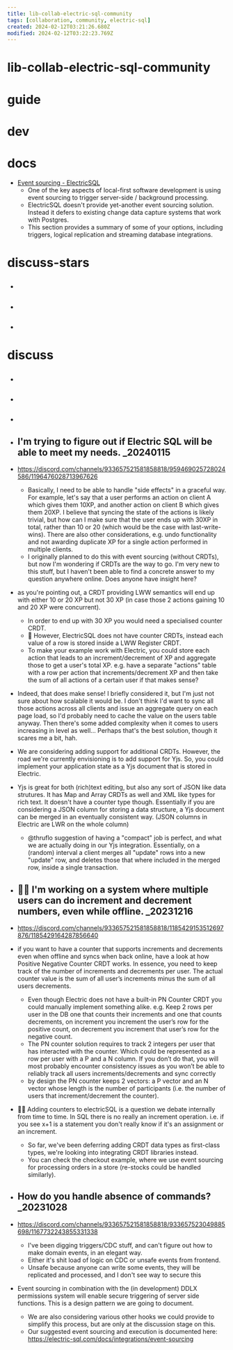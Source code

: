 ```yaml
---
title: lib-collab-electric-sql-community
tags: [collaboration, community, electric-sql]
created: 2024-02-12T03:21:26.680Z
modified: 2024-02-12T03:22:23.769Z
---
```


# lib-collab-electric-sql-community

# guide

# dev

# docs
- [Event sourcing - ElectricSQL](https://electric-sql.com/docs/integrations/event-sourcing)
  - One of the key aspects of local-first software development is using event sourcing to trigger server-side / background processing.
  - ElectricSQL doesn't provide yet-another event sourcing solution. Instead it defers to existing change data capture systems that work with Postgres.
  - This section provides a summary of some of your options, including triggers, logical replication and streaming database integrations.
# discuss-stars
- ## 

- ## 

- ## 
# discuss
- ## 

- ## 

- ## 

- ## I'm trying to figure out if Electric SQL will be able to meet my needs. _20240115
- https://discord.com/channels/933657521581858818/959469025728024586/1196476028713967626
  - Basically, I need to be able to handle "side effects" in a graceful way. For example, let's say that a user performs an action on client A which gives them 10XP, and another action on client B which gives them 20XP. I believe that syncing the state of the actions is likely trivial, but how can I make sure that the user ends up with 30XP in total, rather than 10 or 20 (which would be the case with last-write-wins). There are also other considerations, e.g. undo functionality and not awarding duplicate XP for a single action performed in multiple clients.
  - I originally planned to do this with event sourcing (without CRDTs), but now I'm wondering if CRDTs are the way to go. I'm very new to this stuff, but I haven't been able to find a concrete answer to my question anywhere online. Does anyone have insight here?

- as you're pointing out, a CRDT providing LWW semantics will end up with either 10 or 20 XP but not 30 XP (in case those 2 actions gaining 10 and 20 XP were concurrent). 
  - In order to end up with 30 XP you would need a specialised counter CRDT. 
  - 🐛 However, ElectricSQL does not have counter CRDTs, instead each value of a row is stored inside a LWW Register CRDT. 
  - To make your example work with Electric, you could store each action that leads to an increment/decrement of XP and aggregate those to get a user's total XP. e.g. have a separate "actions" table with a row per action that increments/decrement XP and then take the sum of all actions of a certain user if that makes sense?
- Indeed, that does make sense! I briefly considered it, but I'm just not sure about how scalable it would be. I don't think I'd want to sync all those actions across all clients and issue an aggregate query on each page load, so I'd probably need to cache the value on the users table anyway. Then there's some added complexity when it comes to users increasing in level as well... Perhaps that's the best solution, though it scares me a bit, hah.
- We are considering adding support for additional CRDTs. However, the road we're currently envisioning is to add support for Yjs. So, you could implement your application state as a Yjs document that is stored in Electric.
- Yjs is great for both (rich)text editing, but also any sort of JSON like data strutures. It has Map and Array CRDTs as well and XML like types for rich text. It doesn't have a counter type though. Essentially if you are considering a JSON column for storing a data structure, a Yjs document can be merged in an eventually consistent way. (JSON columns in Electric are LWR on the whole column) 
  - @thruflo suggestion of having a "compact" job is perfect, and what we are actually doing in our Yjs integration. Essentially, on a (random) interval a client merges all "update" rows into a new "update" row, and deletes those that where included in the merged row, inside a single transaction.

- ## 🤼🏻 I'm working on a system where multiple users can do increment and decrement numbers, even while offline. _20231216
- https://discord.com/channels/933657521581858818/1185429153512697876/1185429164287856640
- if you want to have a counter that supports increments and decrements even when offline and syncs when back online, have a look at how Positive Negative Counter CRDT works. In essence, you need to keep track of the number of increments and decrements per user. The actual counter value is the sum of all user’s increments minus the sum of all users decrements. 
  - Even though Electric does not have a built-in PN Counter CRDT you could manually implement something alike. e.g. Keep 2 rows per user in the DB one that counts their increments and one that counts decrements, on increment you increment the user’s row for the positive count, on decrement you increment that user’s row for the negative count.
  - The PN counter solution requires to track 2 integers per user that has interacted with the counter. Which could be represented as a row per user with a P and a N column. If you don’t do that, you will most probably encounter consistency issues as you won’t be able to reliably track all users increments/decrements and sync correctly 
  - by design the PN counter keeps 2 vectors: a P vector and an N vector whose length is the number of participants (i.e. the number of users that increment/decrement the counter).

- 🤼🏻 Adding counters to electricSQL is a question we debate internally from time to time. In SQL there is no really an increment operation. i.e. if you see x+1 is a statement you don't really know if it's an assignment or an increment.
  - So far, we've been deferring adding CRDT data types as first-class types, we're looking into integrating CRDT libraries instead.
  - You can check the checkout example, where we use event sourcing for processing orders in a store (re-stocks could be handled similarly).

- ## How do you handle absence of commands? _20231028
- https://discord.com/channels/933657521581858818/933657523049885698/1167732243855331338
  - I've been digging triggers/CDC stuff, and can't figure out how to make domain events, in an elegant way.
  - Either it's shit load of logic on CDC or unsafe events from frontend.
  - Unsafe because anyone can write some events, they will be replicated and processed, and I don't see way to secure this 

- Event sourcing in combination with the (in development) DDLX permissions system will enable secure triggering of server side functions. This is a design pattern we are going to document.
  - We are also considering various other hooks we could provide to simplify this process, but are only at the discussion stage on this.
  - Our suggested event sourcing and execution is documented here: https://electric-sql.com/docs/integrations/event-sourcing
